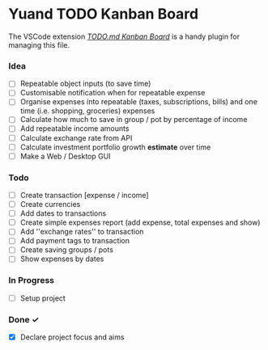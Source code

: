 # Yuand TODO Kanban Board

The VSCode extension _[TODO.md Kanban Board](https://bit.ly/3fCwKfM)_ is a handy plugin for managing this file.

### Idea

- [ ] Repeatable object inputs (to save time)  
- [ ] Customisable notification when for repeatable expense  
- [ ] Organise expenses into repeatable (taxes, subscriptions, bills) and one time (i.e. shopping, groceries) expenses  
- [ ] Calculate how much to save in group / pot by percentage of income  
- [ ] Add repeatable income amounts  
- [ ] Calculate exchange rate from API  
- [ ] Calculate investment portfolio growth **estimate** over time  
- [ ] Make a Web / Desktop GUI  

### Todo

- [ ] Create transaction [expense / income]  
- [ ] Create currencies  
- [ ] Add dates to transactions  
- [ ] Create simple expenses report (add expense, total expenses and show)  
- [ ] Add ''exchange rates'' to transaction  
- [ ] Add payment tags to transaction  
- [ ] Create saving groups / pots  
- [ ] Show expenses by dates  

### In Progress

- [ ] Setup project  

### Done ✓

- [x] Declare project focus and aims  

